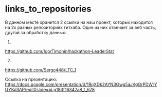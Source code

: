# links_to_repositories
В данном месте хранится 2 ссылки на наш проект, которых находится на 2х разных репозиториях гитхаба. Один из них отвечает за веб часть, другой за обработку данных:

1)
https://github.com/IgorTimonin/hackathon-LeaderStat

2)
https://github.com/Sergo448/LTC_1


Ссылка на презентацию:
https://docs.google.com/presentation/d/1RqXDk2AYN3Gwg5aJKgGrPDWrYUYKd3AP/edit#slide=id.g183f16342a8_1_678
